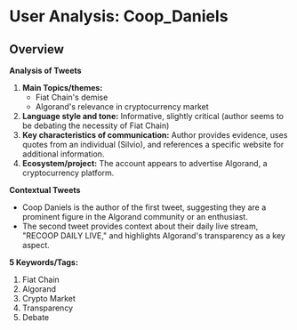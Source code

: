 # User Analysis: Coop_Daniels

## Overview

**Analysis of Tweets**

1. **Main Topics/themes:**
	* Fiat Chain's demise
	* Algorand's relevance in cryptocurrency market
2. **Language style and tone:** Informative, slightly critical (author seems to be debating the necessity of Fiat Chain)
3. **Key characteristics of communication:** Author provides evidence, uses quotes from an individual (Silvio), and references a specific website for additional information.
4. **Ecosystem/project:** The account appears to advertise Algorand, a cryptocurrency platform.

**Contextual Tweets**

* Coop Daniels is the author of the first tweet, suggesting they are a prominent figure in the Algorand community or an enthusiast.
* The second tweet provides context about their daily live stream, "RECOOP DAILY LIVE," and highlights Algorand's transparency as a key aspect.

**5 Keywords/Tags:**

1. Fiat Chain
2. Algorand
3. Crypto Market
4. Transparency
5. Debate